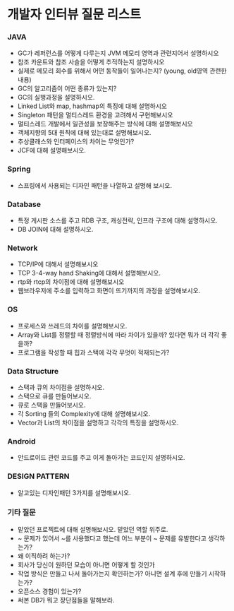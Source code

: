 # 개발자 인터뷰 질문 리스트

### JAVA

* GC가 레퍼런스를 어떻게 다루는지 JVM 메모리 영역과 관련지어서 설명하시오
* 참조 카운트와 참조 사슬을 어떻게 추적하는지 설명하시오
* 실제로 메모리 회수를 위해서 어떤 동작들이 일어나는지? (young, old영역 관련한 내용)
* GC의 알고리즘이 어떤 종류가 있는지?
* GC의 실행과정을 설명하시오.
* Linked List와 map, hashmap의 특징에 대해 설명하시오
* Singleton 패턴을 멀티스레드 환경을 고려해서 구현해보시오
* 멀티스레드 개발에서 일관성을 보장해주는 방식에 대해 설명해보시오
* 객체지향의 5대 원칙에 대해 있는대로 설명해보시오.
* 추상클래스와 인터페이스의 차이는 무엇인가?
* JCF에 대해 설명해보시오.



### Spring

* 스프링에서 사용되는 디자인 패턴을 나열하고 설명해 보시오.



### Database

* 특정 게시판 소스를 주고 RDB 구조, 캐싱전략, 인프라 구조에 대해 설명하시오.
* DB JOIN에 대해 설명하시오.





### Network

* TCP/IP에 대해서 설명해보시오
* TCP 3-4-way hand Shaking에 대해서 설명해보시오.
* rtp와 rtcp의 차이점에 대해 설명해보시오
* 웹브라우저에 주소를 입력하고 화면이 뜨기까지의 과정을 설명해보시오.





### OS

* 프로세스와 쓰레드의 차이를 설명해보시오.
* Array와 List를 정렬할 때 정렬방식에 따라 차이가 있을까? 있다면 뭐가 더 각각 좋을까?
* 프로그램을 작성할 때 힙과 스택에 각각 무엇이 적재되는가?





### Data Structure

* 스택과 큐의 차이점을 설명하시오.
* 스택으로 큐를 만들어보시오.
* 큐로 스택을 만들어보시오.
* 각 Sorting 들의 Complexity에 대해 설명해보시오.
* Vector과 List의 차이점을 설명하고 각각의 특징을 설명하시오.





### Android

* 안드로이드 관련 코드를 주고 이게 돌아가는 코드인지 설명하시오.





### DESIGN PATTERN

* 알고있는 디자인패턴 3가지를 설명해보시오.







### 기타 질문

* 맡았던 프로젝트에 대해 설명해보시오. 맡았던 역할 위주로.
* ~ 문제가 있어서 ~를 사용했다고 했는데 어느 부분이 ~ 문제를 유발한다고 생각하는가?
* 왜 이직하려 하는가?
* 회사가 당신이 원하던 모습이 아니면 어떻게 할 것인가
* 작업 방식은 만들고 나서 돌아가는지 확인하는가? 아니면 설계 후에 만들기 시작하는가?
* 오픈소스 경험이 있는가?
* 써본 DB가 뭐고 장단점들을 말해보라.

